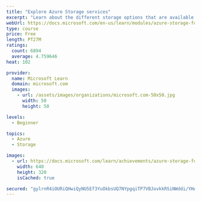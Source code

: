 ```yaml
---
title: "Explore Azure Storage services"
excerpt: "Learn about the different storage options that are available in Azure Storage."
webUrl: https://docs.microsoft.com/en-us/learn/modules/azure-storage-fundamentals/
type: course
price: Free
length: PT27M
ratings:
  count: 6894
  average: 4.759646
heat: 102

provider:
  name: Microsoft Learn
  domain: microsoft.com
  images:
    - url: /assets/images/organizations/microsoft.com-50x50.jpg
      width: 50
      height: 50

levels:
  - Beginner

topics:
  - Azure
  - Storage

images:
  - url: https://docs.microsoft.com/learn/achievements/azure-storage-fundamentals-social.png
    width: 640
    height: 320
    isCached: true

secured: "gylrnR4iOURiQHwiQyNU5Ef3YuOkbsUQ7NYpgqiTP7VBJovkkRSiNWddi/YHAeoDhiPCgfSpSColIMGg9oFBIWhVo7mV9V+KdT+8TvmXY6mw5gUBIF/ZIQAZvtwhl838WoptHtQx4WOBMZZtw70EDMlmZb/pfbXmZOrUxcA/HBHaoGpFPDUiEXE4TolSMbP39xslOdrYElXC1NTmDq4A8aYxQZSvLHLtu6bjuhem108Llsj3zoM/+EAAcFolr4OT/nl+1qZo/ip8wcByB6myIkXV8dj/eiKlhm0f//1rCW+D9UxeKVzQm8MmOAV6TKlTUYJnmCgpPbTFoFqDfKSTzOEq9ArDFbb6/NhLElxHiH9FnNCFz2WhJ9J4a2EIuUFUayyBjW7SlWAaW7IZFeBIntEBU3BmXc3h6cyVv0ziBTY=;bvf0zdFLEdSB5ftq0LBXYA=="
---
```


